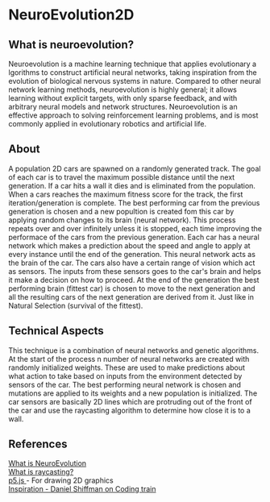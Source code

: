 # NeuroEvolution2D

<h2> What is neuroevolution? </h2> 
<p> 
Neuroevolution is a machine learning technique that applies evolutionary a
lgorithms to construct artificial neural networks, taking inspiration from
the evolution of biological nervous systems in nature. Compared to other neural 
network learning methods, neuroevolution is highly general; it allows learning without 
explicit targets, with only sparse feedback, and with arbitrary neural models and network structures. 
Neuroevolution is an effective approach to solving reinforcement learning problems, and is most commonly 
applied in evolutionary robotics and artificial life.
</p> 

<h2> About </h2> 
<p> 
A population 2D cars are spawned on a randomly generated track. The goal of each car is to travel the maximum possible distance until the next generation. 
If a car hits a wall it dies and is eliminated from the population. When a cars reaches the maximum fitness score for the track, the first iteration/generation is complete.
The best performing car from the previous generation is chosen and a new popultion is created fom this car by applying random changes to its brain (neural network). 
This process repeats over and over infinitely unless it is stopped, each time improving the performace of the cars from the previous generation. 
Each car has a neural network which makes a prediction about the speed and angle to apply at every instance until the end of the generation. This neural network acts as 
the brain of the car. 
The cars also have a certain range of vision which act as sensors. The inputs from these sensors goes to the car's brain and helps it make a decision on how to proceed.
At the end of the generation the best performing brain (fittest car) is chosen to move to the next generation and all the resulting cars of the next generation are derived from it. Just like in 
Natural Selection (survival of the fittest).
</p> 

<h2> Technical Aspects </h2> 
<p> 
This technique is a combination of neural networks and genetic algorithms. At the start of the process n number of neural networks are created with randomly initialized weights.
These are used to make predictions about what action to take based on inputs from the environment detected by sensors of the car. 
The best performing neural network is chosen and mutations are applied to its weights and a new population is initialized. 
The car sensors are basically 2D lines which are protruding out of the front of the car and use the raycasting algorithm to determine how close it is to a wall.
</p> 

<h2>References </h2>
<a href='http://www.scholarpedia.org/article/Neuroevolution'> What is NeuroEvolution </a> <br>  
<a href='https://en.wikipedia.org/wiki/Ray_casting'> What is raycasting? </a> <br> 
<a href='https://p5js.org/'> p5.js </a> - For drawing 2D graphics  <br> 
<a href='https://www.youtube.com/user/shiffman'>Inspiration - Daniel Shiffman on Coding train</a> <br> 

